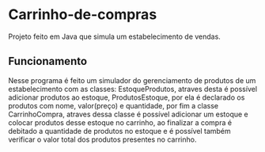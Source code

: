 # Carrinho-de-compras
Projeto feito em Java que simula um estabelecimento de vendas.

## Funcionamento
Nesse programa é feito um simulador do gerenciamento de produtos de um estabelecimento com as classes: EstoqueProdutos, atraves desta é possível adicionar produtos ao estoque, ProdutosEstoque, por ela é declarado os produtos com nome, valor(preço) e quantidade, por fim a classe CarrinhoCompra, atraves dessa classe é possível adicionar um estoque e colocar produtos desse estoque no carrinho, ao finalizar a compra é debitado a quantidade de produtos no estoque e é possível também verificar o valor total dos produtos presentes no carrinho.


